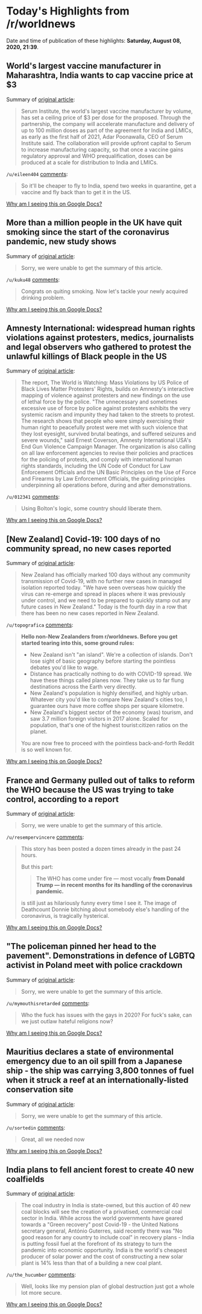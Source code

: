 # Today's Highlights from /r/worldnews

Date and time of publication of these highlights: **Saturday, August 08, 2020, 21:39**.

## World's largest vaccine manufacturer in Maharashtra, India wants to cap vaccine price at $3

Summary of [original article](https://m.timesofindia.com/india/serum-institute-caps-proposed-vaccine-price-at-rs-225/dose/amp_articleshow/77424541.cms):

> Serum Institute, the world's largest vaccine manufacturer by volume, has set a ceiling price of $3 per dose for the proposed. Through the partnership, the company will accelerate manufacture and delivery of up to 100 million doses as part of the agreement for India and LMICs, as early as the first half of 2021, Adar Poonawalla, CEO of Serum Institute said. The collaboration will provide upfront capital to Serum to increase manufacturing capacity, so that once a vaccine gains regulatory approval and WHO prequalification, doses can be produced at a scale for distribution to India and LMICs.

`/u/eileen404` [comments](https://www.reddit.com/r/worldnews/comments/i65se9/worlds_largest_vaccine_manufacturer_in/):

> So it'll be cheaper to fly to India, spend two weeks in quarantine, get a vaccine and fly back than to get it in the US.

[Why am I seeing this on Google Docs?](https://docs.google.com/document/d/1Dc6We63vOXIZsc0op-Bt4abqkYjXzOigalQqFxmvvbM/edit?usp=sharing)

## More than a million people in the UK have quit smoking since the start of the coronavirus pandemic, new study shows

Summary of [original article](https://www.businessinsider.com/coronavirus-smokers-quit-record-numbers-study-2020-8):

> Sorry, we were unable to get the summary of this article.

`/u/kuku48` [comments](https://www.reddit.com/r/worldnews/comments/i610uh/more_than_a_million_people_in_the_uk_have_quit/):

> Congrats on quiting smoking. Now let's tackle your newly acquired drinking problem.

[Why am I seeing this on Google Docs?](https://docs.google.com/document/d/1Dc6We63vOXIZsc0op-Bt4abqkYjXzOigalQqFxmvvbM/edit?usp=sharing)

## Amnesty International: widespread human rights violations against protesters, medics, journalists and legal observers who gathered to protest the unlawful killings of Black people in the US

Summary of [original article](https://www.amnesty.org/en/latest/news/2020/08/usa-law-enforcement-violated-black-lives-matter-protesters-human-rights/?=):

> The report, The World is Watching: Mass Violations by US Police of Black Lives Matter Protesters' Rights, builds on Amnesty's interactive mapping of violence against protesters and new findings on the use of lethal force by the police. "The unnecessary and sometimes excessive use of force by police against protesters exhibits the very systemic racism and impunity they had taken to the streets to protest. The research shows that people who were simply exercising their human right to peacefully protest were met with such violence that they lost eyesight, survived brutal beatings, and suffered seizures and severe wounds," said Ernest Coverson, Amnesty International USA's End Gun Violence Campaign Manager. The organization is also calling on all law enforcement agencies to revise their policies and practices for the policing of protests, and comply with international human rights standards, including the UN Code of Conduct for Law Enforcement Officials and the UN Basic Principles on the Use of Force and Firearms by Law Enforcement Officials, the guiding principles underpinning all operations before, during and after demonstrations.

`/u/012341` [comments](https://www.reddit.com/r/worldnews/comments/i61xut/amnesty_international_widespread_human_rights/):

> Using Bolton's logic, some country should liberate them.

[Why am I seeing this on Google Docs?](https://docs.google.com/document/d/1Dc6We63vOXIZsc0op-Bt4abqkYjXzOigalQqFxmvvbM/edit?usp=sharing)

## [New Zealand] Covid-19: 100 days of no community spread, no new cases reported

Summary of [original article](https://www.rnz.co.nz/news/national/423108/covid-19-100-days-of-no-community-spread-no-new-cases-reported):

> New Zealand has officially marked 100 days without any community transmission of Covid-19, with no further new cases in managed isolation reported today. "We have seen overseas how quickly the virus can re-emerge and spread in places where it was previously under control, and we need to be prepared to quickly stamp out any future cases in New Zealand." Today is the fourth day in a row that there has been no new cases reported in New Zealand.

`/u/topografica` [comments](https://www.reddit.com/r/worldnews/comments/i6ami4/new_zealand_covid19_100_days_of_no_community/):

> **Hello non-New Zealanders from r/worldnews. Before you get started tearing into this, some ground rules:**
> 
> * New Zealand isn't "an island". We're a collection of islands. Don't lose sight of basic geography before starting the pointless debates you'd like to wage.
> * Distance has practically nothing to do with COVID-19 spread. We have these things called planes now. They take us to far flung destinations across the Earth very directly. 
> * New Zealand's population is highly densified, and highly urban. Whatever city you'd like to compare New Zealand's cities too, I guarantee ours have more coffee shops per square kilometre.
> * New Zealand's biggest sector of the economy (was) tourism, and saw 3.7 million foreign visitors in 2017 alone. Scaled for population, that's one of the highest tourist:citizen ratios on the planet.
> 
> You are now free to proceed with the pointless back-and-forth Reddit is so well known for.

[Why am I seeing this on Google Docs?](https://docs.google.com/document/d/1Dc6We63vOXIZsc0op-Bt4abqkYjXzOigalQqFxmvvbM/edit?usp=sharing)

## France and Germany pulled out of talks to reform the WHO because the US was trying to take control, according to a report

Summary of [original article](https://www.businessinsider.com/france-germany-quit-who-reform-talks-over-us-involvement-reuters-2020-8):

> Sorry, we were unable to get the summary of this article.

`/u/resempervincere` [comments](https://www.reddit.com/r/worldnews/comments/i5y9q5/france_and_germany_pulled_out_of_talks_to_reform/):

> This story has been posted a dozen times already in the past 24 hours.
> 
> But this part:
> 
> > The WHO has come under fire — most vocally **from Donald Trump — in recent months for its handling of the coronavirus pandemic.**
> 
> is still just as hilariously funny every time I see it. The image of Deathcount Donnie bitching about somebody else's handling of the coronavirus, is tragically hysterical.

[Why am I seeing this on Google Docs?](https://docs.google.com/document/d/1Dc6We63vOXIZsc0op-Bt4abqkYjXzOigalQqFxmvvbM/edit?usp=sharing)

## "The policeman pinned her head to the pavement". Demonstrations in defence of LGBTQ activist in Poland meet with police crackdown

Summary of [original article](https://oko.press/the-policeman-pinned-her-head-to-the-pavement-demonstrations-in-defence-of-an-lgbtq-activist-in-poland-meet-with-the-police-crackdown/):

> Sorry, we were unable to get the summary of this article.

`/u/mymouthisretarded` [comments](https://www.reddit.com/r/worldnews/comments/i609st/the_policeman_pinned_her_head_to_the_pavement/):

> Who the fuck has issues with the gays in 2020? For fuck's sake, can we just outlaw hateful religions now?

[Why am I seeing this on Google Docs?](https://docs.google.com/document/d/1Dc6We63vOXIZsc0op-Bt4abqkYjXzOigalQqFxmvvbM/edit?usp=sharing)

## Mauritius declares a state of environmental emergency due to an oil spill from a Japanese ship - the ship was carrying 3,800 tonnes of fuel when it struck a reef at an internationally-listed conservation site

Summary of [original article](https://www.scmp.com/news/world/africa/article/3096603/mauritius-declares-emergency-over-oil-spill-japanese-shipowner):

> Sorry, we were unable to get the summary of this article.

`/u/sortedin` [comments](https://www.reddit.com/r/worldnews/comments/i64dki/mauritius_declares_a_state_of_environmental/):

> Great, all we needed now

[Why am I seeing this on Google Docs?](https://docs.google.com/document/d/1Dc6We63vOXIZsc0op-Bt4abqkYjXzOigalQqFxmvvbM/edit?usp=sharing)

## India plans to fell ancient forest to create 40 new coalfields

Summary of [original article](https://www.theguardian.com/world/2020/aug/08/india-prime-minister-narendra-modi-plans-to-fell-ancient-forest-to-create-40-new-coal-fields):

> The coal industry in India is state-owned, but this auction of 40 new coal blocks will see the creation of a privatised, commercial coal sector in India. While across the world governments have geared towards a "Green recovery" post Covid-19 - the United Nations secretary general, António Guterres, said recently there was "No good reason for any country to include coal" in recovery plans - India is putting fossil fuel at the forefront of its strategy to turn the pandemic into economic opportunity. India is the world's cheapest producer of solar power and the cost of constructing a new solar plant is 14% less than that of a building a new coal plant.

`/u/the_hucumber` [comments](https://www.reddit.com/r/worldnews/comments/i5w510/india_plans_to_fell_ancient_forest_to_create_40/):

> Well, looks like my pension plan of global destruction just got a whole lot more secure.

[Why am I seeing this on Google Docs?](https://docs.google.com/document/d/1Dc6We63vOXIZsc0op-Bt4abqkYjXzOigalQqFxmvvbM/edit?usp=sharing)

